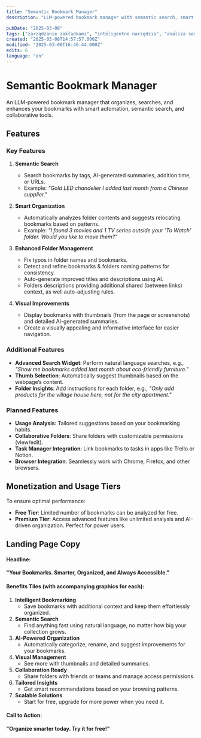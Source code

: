 ```yaml
---
title: "Semantic Bookmark Manager"
description: "LLM-powered bookmark manager with semantic search, smart organization, and enhanced visuals"

pubDate: "2025-03-08"
tags: ["zarządzanie zakładkami", "inteligentne narzędzia", "analiza semantyczna", "automatyzacja", "wyszukiwanie semantyczne", "usprawnienia wizualne", "integracja z przeglądarką"]
created: "2025-03-08T14:57:57.000Z"
modified: "2025-03-08T16:46:44.000Z"
edits: 6
language: "en"
---
```


# Semantic Bookmark Manager

An LLM-powered bookmark manager that organizes, searches, and enhances your bookmarks with smart automation, semantic search, and collaborative tools.

## Features

### Key Features

1. **Semantic Search**
    - Search bookmarks by tags, AI-generated summaries, addition time, or URLs.
    - Example: _"Gold LED chandelier I added last month from a Chinese supplier."_

2. **Smart Organization**
    - Automatically analyzes folder contents and suggests relocating bookmarks based on patterns.
    - Example: _"I found 3 movies and 1 TV series outside your 'To Watch' folder. Would you like to move them?"_

3. **Enhanced Folder Management**
    - Fix typos in folder names and bookmarks.
    - Detect and refine bookmarks & folders naming patterns for consistency.
    - Auto-generate improved titles and descriptions using AI.
    - Folders descriptions providing additional shared (between links) context, as well auto-adjusting rules.

4. **Visual Improvements**
    - Display bookmarks with thumbnails (from the page or screenshots) and detailed AI-generated summaries.
    - Create a visually appealing and informative interface for easier navigation.

### Additional Features

- **Advanced Search Widget**: Perform natural language searches, e.g., _"Show me bookmarks added last month about eco-friendly furniture."_
- **Thumb Selection**: Automatically suggest thumbnails based on the webpage’s content.
- **Folder Insights**: Add instructions for each folder, e.g., _"Only add products for the village house here, not for the city apartment."_

### Planned Features

- **Usage Analysis**: Tailored suggestions based on your bookmarking habits.
- **Collaborative Folders**: Share folders with customizable permissions (view/edit).
- **Task Manager Integration**: Link bookmarks to tasks in apps like Trello or Notion.
- **Browser Integration**: Seamlessly work with Chrome, Firefox, and other browsers.

## Monetization and Usage Tiers

To ensure optimal performance:

- **Free Tier**: Limited number of bookmarks can be analyzed for free.
- **Premium Tier**: Access advanced features like unlimited analysis and AI-driven organization. Perfect for power users.

## Landing Page Copy

#### Headline:

**"Your Bookmarks. Smarter, Organized, and Always Accessible."**

#### Benefits Tiles (with accompanying graphics for each):

1. **Intelligent Bookmarking**
    - Save bookmarks with additional context and keep them effortlessly organized.
3. **Semantic Search**
    - Find anything fast using natural language, no matter how big your collection grows.
4. **AI-Powered Organization**
    - Automatically categorize, rename, and suggest improvements for your bookmarks.
5. **Visual Management**
    - See more with thumbnails and detailed summaries.
6. **Collaboration Ready**
    - Share folders with friends or teams and manage access permissions.
7. **Tailored Insights**
    - Get smart recommendations based on your browsing patterns.
8. **Scalable Solutions**
    - Start for free, upgrade for more power when you need it.

#### Call to Action:

**"Organize smarter today. Try it for free!"**